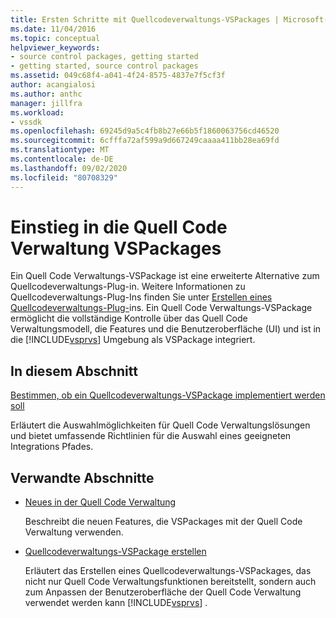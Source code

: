 ```yaml
---
title: Ersten Schritte mit Quellcodeverwaltungs-VSPackages | Microsoft-Dokumentation
ms.date: 11/04/2016
ms.topic: conceptual
helpviewer_keywords:
- source control packages, getting started
- getting started, source control packages
ms.assetid: 049c68f4-a041-4f24-8575-4837e7f5cf3f
author: acangialosi
ms.author: anthc
manager: jillfra
ms.workload:
- vssdk
ms.openlocfilehash: 69245d9a5c4fb8b27e66b5f1860063756cd46520
ms.sourcegitcommit: 6cfffa72af599a9d667249caaaa411bb28ea69fd
ms.translationtype: MT
ms.contentlocale: de-DE
ms.lasthandoff: 09/02/2020
ms.locfileid: "80708329"
---
```

# <a name="get-started-with-source-control-vspackages"></a>Einstieg in die Quell Code Verwaltung VSPackages

Ein Quell Code Verwaltungs-VSPackage ist eine erweiterte Alternative zum Quellcodeverwaltungs-Plug-in. Weitere Informationen zu Quellcodeverwaltungs-Plug-Ins finden Sie unter [Erstellen eines Quellcodeverwaltungs-Plug-](../../extensibility/internals/creating-a-source-control-plug-in.md)ins. Ein Quell Code Verwaltungs-VSPackage ermöglicht die vollständige Kontrolle über das Quell Code Verwaltungsmodell, die Features und die Benutzeroberfläche (UI) und ist in die [!INCLUDE[vsprvs](../../code-quality/includes/vsprvs_md.md)] Umgebung als VSPackage integriert.

## <a name="in-this-section"></a>In diesem Abschnitt

[Bestimmen, ob ein Quellcodeverwaltungs-VSPackage implementiert werden soll](../../extensibility/internals/determining-whether-to-implement-a-source-control-vspackage.md)

Erläutert die Auswahlmöglichkeiten für Quell Code Verwaltungslösungen und bietet umfassende Richtlinien für die Auswahl eines geeigneten Integrations Pfades.

## <a name="related-sections"></a>Verwandte Abschnitte

- [Neues in der Quell Code Verwaltung](../../extensibility/internals/what-s-new-in-source-control.md)

   Beschreibt die neuen Features, die VSPackages mit der Quell Code Verwaltung verwenden.

- [Quellcodeverwaltungs-VSPackage erstellen](../../extensibility/internals/creating-a-source-control-vspackage.md)

   Erläutert das Erstellen eines Quellcodeverwaltungs-VSPackages, das nicht nur Quell Code Verwaltungsfunktionen bereitstellt, sondern auch zum Anpassen der Benutzeroberfläche der Quell Code Verwaltung verwendet werden kann [!INCLUDE[vsprvs](../../code-quality/includes/vsprvs_md.md)] .

